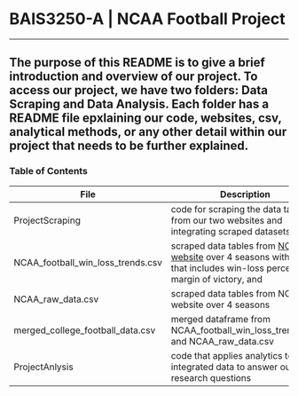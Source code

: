 # BAIS3250-A | NCAA Football Project
---
The purpose of this README is to give a brief introduction and overview of our project.
To access our project, we have two folders: Data Scraping and Data Analysis. Each folder has a README file epxlaining our code, websites, csv, analytical methods, or any other detail within our project that needs to be further explained.
---
### Table of Contents
| File | Description |
| ------ | ------ |
| ProjectScraping | code for scraping the data tables from our two websites and integrating scraped datasets |
| NCAA_football_win_loss_trends.csv | scraped data tables from [NCAA website](https://stats.ncaa.org/rankings?sport_code=MFB&division=11) over 4 seasons with data that includes win-loss percentage, margin of victory, and |
| NCAA_raw_data.csv | scraped data tables from NCAA website over 4 seasons |
| merged_college_football_data.csv | merged dataframe from NCAA_football_win_loss_trends.csv and NCAA_raw_data.csv |
| ProjectAnlysis | code that applies analytics to our integrated data to answer our research questions |


